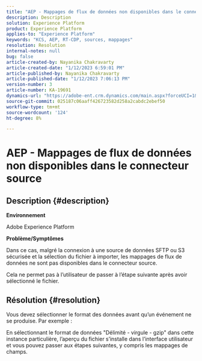 ```yaml
---
title: "AEP - Mappages de flux de données non disponibles dans le connecteur source"
description: Description
solution: Experience Platform
product: Experience Platform
applies-to: "Experience Platform"
keywords: "KCS, AEP, RT-CDP, sources, mappages"
resolution: Resolution
internal-notes: null
bug: false
article-created-by: Nayanika Chakravarty
article-created-date: "1/12/2023 6:59:01 PM"
article-published-by: Nayanika Chakravarty
article-published-date: "1/12/2023 7:06:13 PM"
version-number: 3
article-number: KA-19691
dynamics-url: "https://adobe-ent.crm.dynamics.com/main.aspx?forceUCI=1&pagetype=entityrecord&etn=knowledgearticle&id=7fed6a29-ab92-ed11-aad1-6045bd006c82"
source-git-commit: 025187c06aaff426723582d258a2cabdc2ebef50
workflow-type: tm+mt
source-wordcount: '124'
ht-degree: 8%

---
```


# AEP - Mappages de flux de données non disponibles dans le connecteur source

## Description {#description}


<b>Environnement</b>

Adobe Experience Platform

<b>Problème/Symptômes</b>

Dans ce cas, malgré la connexion à une source de données SFTP ou S3 sécurisée et la sélection du fichier à importer, les mappages de flux de données ne sont pas disponibles dans le connecteur source.

Cela ne permet pas à l’utilisateur de passer à l’étape suivante après avoir sélectionné le fichier.




## Résolution {#resolution}


Vous devez sélectionner le format des données avant qu’un événement ne se produise. Par exemple :

En sélectionnant le format de données &quot;Délimité - virgule - gzip&quot; dans cette instance particulière, l’aperçu du fichier s’installe dans l’interface utilisateur et vous pouvez passer aux étapes suivantes, y compris les mappages de champs.
